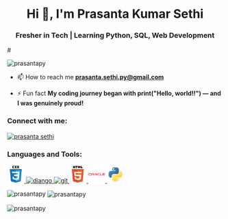 <h1 align="center">Hi 👋, I'm Prasanta Kumar Sethi</h1>
<h3 align="center">Fresher in Tech | Learning Python, SQL, Web Development</h3>

#<p align="left"> <img src="https://komarev.com/ghpvc/?username=prasantapy&label=Profile%20views&color=0e75b6&style=flat" alt="prasantapy" /> </p>
 



- 📫 How to reach me **prasanta.sethi.py@gmail.com**

- ⚡ Fun fact **My coding journey began with print("Hello, world!!") — and I was genuinely proud!**

<h3 align="left">Connect with me:</h3>
<p align="left">
<a href="https://linkedin.com/in/prasanta sethi" target="blank"><img align="center" src="https://raw.githubusercontent.com/rahuldkjain/github-profile-readme-generator/master/src/images/icons/Social/linked-in-alt.svg" alt="prasanta sethi" height="30" width="40" /></a>
</p>

<h3 align="left">Languages and Tools:</h3>
<p align="left"> <a href="https://www.w3schools.com/css/" target="_blank" rel="noreferrer"> <img src="https://raw.githubusercontent.com/devicons/devicon/master/icons/css3/css3-original-wordmark.svg" alt="css3" width="40" height="40"/> </a> <a href="https://www.djangoproject.com/" target="_blank" rel="noreferrer"> <img src="https://cdn.worldvectorlogo.com/logos/django.svg" alt="django" width="40" height="40"/> </a> <a href="https://git-scm.com/" target="_blank" rel="noreferrer"> <img src="https://www.vectorlogo.zone/logos/git-scm/git-scm-icon.svg" alt="git" width="40" height="40"/> </a> <a href="https://www.w3.org/html/" target="_blank" rel="noreferrer"> <img src="https://raw.githubusercontent.com/devicons/devicon/master/icons/html5/html5-original-wordmark.svg" alt="html5" width="40" height="40"/> </a> <a href="https://www.oracle.com/" target="_blank" rel="noreferrer"> <img src="https://raw.githubusercontent.com/devicons/devicon/master/icons/oracle/oracle-original.svg" alt="oracle" width="40" height="40"/> </a> <a href="https://www.python.org" target="_blank" rel="noreferrer"> <img src="https://raw.githubusercontent.com/devicons/devicon/master/icons/python/python-original.svg" alt="python" width="40" height="40"/> </a> </p>

<p><img align="left" src="https://github-readme-stats.vercel.app/api/top-langs?username=prasantapy&show_icons=true&locale=en&layout=compact" alt="prasantapy" /></p>

<p>&nbsp;<img align="center" src="https://github-readme-stats.vercel.app/api?username=prasantapy&show_icons=true&locale=en" alt="prasantapy" /></p>

<p><img align="center" src="https://github-readme-streak-stats.herokuapp.com/?user=prasantapy&" alt="prasantapy" /></p>
